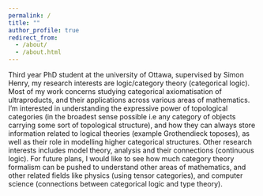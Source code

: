 ```yaml
---
permalink: /
title: ""
author_profile: true
redirect_from: 
  - /about/
  - /about.html
---
```


Third year PhD student at the university of Ottawa, supervised by Simon Henry, my research interests are logic/category theory (categorical logic). Most of my work concerns studying categorical axiomatisation of ultraproducts, and their applications across various areas of mathematics. I’m interested in understanding the expressive power of topological categories (in the broadest sense possible i.e any category of objects carrying some sort of topological structure), and how they can always store information related to logical theories (example Grothendieck toposes), as well as their role in modelling higher categorical structures. Other research interests includes model theory, analysis and their connections (continuous logic). For future plans, I would like to see how much category theory formalism can be pushed to understand other areas of mathematics, and other related fields like physics (using tensor categories), and computer science (connections between categorical logic and type theory).
